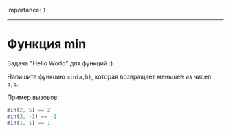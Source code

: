 importance: 1

---

# Функция min

Задача "Hello World" для функций :)

Напишите функцию `min(a,b)`, которая возвращает меньшее из чисел `a,b`.

Пример вызовов:

```js
min(2, 5) == 2
min(3, -1) == -1
min(1, 1) == 1
```

